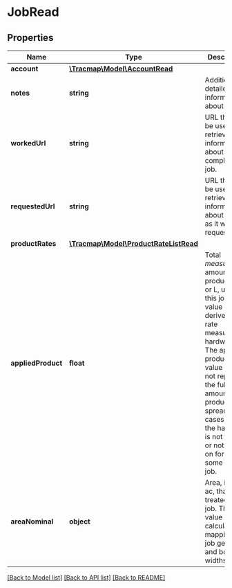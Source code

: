 # JobRead

## Properties
Name | Type | Description | Notes
------------ | ------------- | ------------- | -------------
**account** | [**\Tracmap\Model\AccountRead**](AccountRead.md) |  | [optional] 
**notes** | **string** | Additional detailed information about the job | [optional] 
**workedUrl** | **string** | URL that can be used to retrieve information about the completed job. | [optional] 
**requestedUrl** | **string** | URL that can be used to retrieve information about the job as it was requested. | [optional] 
**productRates** | [**\Tracmap\Model\ProductRateListRead**](ProductRateListRead.md) |  | [optional] 
**appliedProduct** | **float** | Total *measured* amount of product, in kg or L, used in this job. This value is derived from rate measurement hardware. The applied product value may not represent the full amount of product spread in cases where the hardware is not fitted or not turned on for all or some of the job. | [optional] 
**areaNominal** | **object** | Area, in ha or ac, that was treated in this job. The value is calculated by mapping the job geometry and boom widths. | [optional] 

[[Back to Model list]](../README.md#documentation-for-models) [[Back to API list]](../README.md#documentation-for-api-endpoints) [[Back to README]](../README.md)


